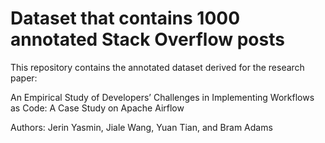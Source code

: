 # Dataset that contains 1000 annotated Stack Overflow posts

This repository contains the annotated dataset derived for the research paper:

An Empirical Study of Developers’ Challenges in Implementing Workflows as Code: A Case Study on Apache Airflow

Authors: Jerin Yasmin, Jiale Wang, Yuan Tian, and Bram Adams

